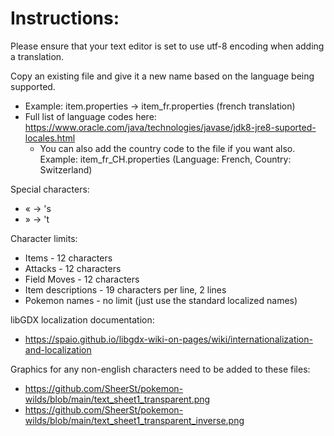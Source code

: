 # Instructions:

Please ensure that your text editor is set to use utf-8 encoding when adding a translation.

Copy an existing file and give it a new name based on the language being supported. 
 - Example: item.properties -> item_fr.properties (french translation)
 - Full list of language codes here: https://www.oracle.com/java/technologies/javase/jdk8-jre8-suported-locales.html
   - You can also add the country code to the file if you want also. Example: item_fr_CH.properties (Language: French, Country: Switzerland)

Special characters:
 - «  ->  's
 - »  ->  't

Character limits:
 - Items - 12 characters
 - Attacks - 12 characters
 - Field Moves - 12 characters
 - Item descriptions - 19 characters per line, 2 lines
 - Pokemon names - no limit (just use the standard localized names)

libGDX localization documentation: 
 - https://spaio.github.io/libgdx-wiki-on-pages/wiki/internationalization-and-localization

Graphics for any non-english characters need to be added to these files:
 - https://github.com/SheerSt/pokemon-wilds/blob/main/text_sheet1_transparent.png
 - https://github.com/SheerSt/pokemon-wilds/blob/main/text_sheet1_transparent_inverse.png
